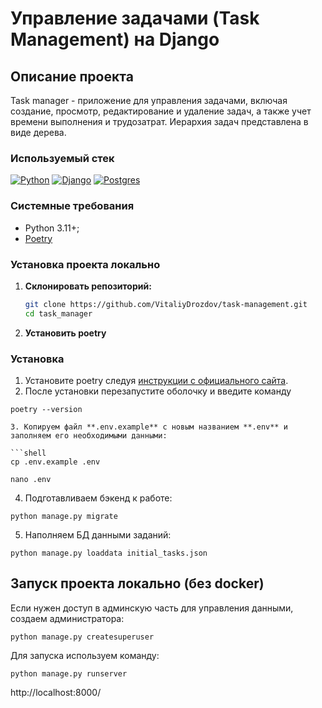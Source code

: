 # Управление задачами (Task Management) на Django


## Описание проекта<a name="description"></a>
Task manager - приложение для управления задачами, включая создание, просмотр, редактирование и удаление задач, а также учет времени выполнения и трудозатрат. Иерархия задач представлена в виде дерева.


### Используемый стек<a name="stack"></a>

[![Python][Python-badge]][Python-url]
[![Django][Django-badge]][Django-url]
[![Postgres][Postgres-badge]][Postgres-url]

### Системные требования
- Python 3.11+;
- [Poetry](https://python-poetry.org/docs/#installing-with-the-official-installer)


### Установка проекта локально <a name="local-install"></a>

1. **Склонировать репозиторий:**

   ```bash
   git clone https://github.com/VitaliyDrozdov/task-management.git
   cd task_manager

2. **Установить poetry**
### Установка<a name="install"></a>

1. Установите poetry следуя [инструкции с официального сайта](https://python-poetry.org/docs/#installation).
2. После установки перезапустите оболочку и введите команду
```SHELL
poetry --version

3. Копируем файл **.env.example** с новым названием **.env** и заполняем его необходимыми данными:

```shell
cp .env.example .env
```
```shell
nano .env
```

4. Подготавливаем бэкенд к работе:

```shell
python manage.py migrate
```

5. Наполняем БД данными заданий:

```shell
python manage.py loaddata initial_tasks.json
```

## Запуск проекта локально (без docker)<a name="local-run"></a>

Если нужен доступ в админскую часть для управления данными, создаем администратора:

```shell
python manage.py createsuperuser
```

Для запуска используем команду:

```shell
python manage.py runserver
```

http://localhost:8000/


<!-- MARKDOWN LINKS & BADGES -->

[Python-url]: https://www.python.org/

[Python-badge]: https://img.shields.io/badge/Python-376f9f?style=for-the-badge&logo=python&logoColor=white

[Django-url]: https://github.com/django/django

[Django-badge]: https://img.shields.io/badge/Django-0c4b33?style=for-the-badge&logo=django&logoColor=white


[Postgres-url]: https://www.postgresql.org/

[Postgres-badge]: https://img.shields.io/badge/postgres-306189?style=for-the-badge&logo=postgresql&logoColor=white
